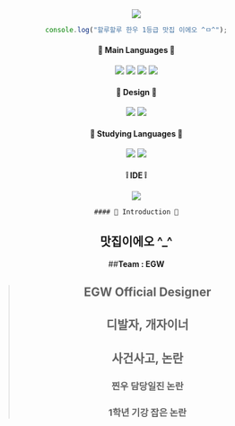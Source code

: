 <div align="center">
  <img src="https://capsule-render.vercel.app/api?type=soft&color=auto&height=150&section=header&text=choba&fontSize=70&animation=twinkling">

  ```javascript
  console.log("할루할루 한우 1등급 맛집 이에오 ^ㅁ^");
  ```

  #### 🤍 Main Languages 🤍
  <img src="https://img.shields.io/badge/HTML5-E34F26?style=flat&logo=HTML5&logoColor=white"/>
  <img src="https://img.shields.io/badge/CSS3-1572B6?style=flat&logo=CSS3&logoColor=white"/>
  <img src="https://img.shields.io/badge/JavaScript-F7DF1E?style=flat&logo=JavaScript&logoColor=white"/>
  <img src="https://img.shields.io/badge/Python-3776AB?style=flat&logo=Python&logoColor=white"/>

  #### 🖤 Design 🖤
  <img src="https://img.shields.io/badge/Adobe Photoshop-31A8FF?style=flat&logo=Adobe Photoshop&logoColor=white"/>
  <img src="https://img.shields.io/badge/Adobe Illustrator-FF9A00?style=flat&logo=Adobe Illustrator&logoColor=white"/>

  #### 🐰 Studying Languages 🥕
  <img src="https://img.shields.io/badge/C-A8B9CC?style=flat&logo=C&logoColor=white"/>
  <img src="https://img.shields.io/badge/PHP-777BB4?style=flat&logo=PHP&logoColor=white"/>

  #### ❕ IDE ❕
  <img src="https://img.shields.io/badge/VSCode-007ACC?style=flat&logo=Visual Studio Code&logoColor=white"/>
  
    #### 💜 Introduction 💜
  ## 맛집이에오 ^_^
  ##**Team : EGW**
  > ## EGW Official Designer
  > ## 디발자, 개자이너
  > ## 사건사고, 논란
  > ### 찐우 담당일진 논란
  > ### 1학년 기강 잡은 논란
</div>
